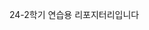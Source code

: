 24-2학기 연습용 리포지터리입니다

<!---
doyoung1122/doyoung1122 is a ✨ special ✨ repository because its `README.md` (this file) appears on your GitHub profile.
You can click the Preview link to take a look at your changes.
--->
